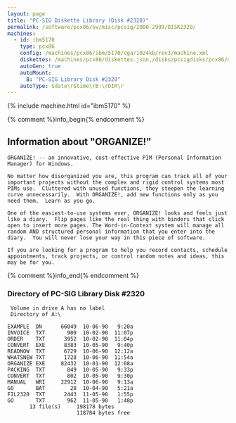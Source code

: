 ```yaml
---
layout: page
title: "PC-SIG Diskette Library (Disk #2320)"
permalink: /software/pcx86/sw/misc/pcsig/2000-2999/DISK2320/
machines:
  - id: ibm5170
    type: pcx86
    config: /machines/pcx86/ibm/5170/cga/1024kb/rev3/machine.xml
    diskettes: /machines/pcx86/diskettes.json,/disks/pcsigdisks/pcx86/diskettes.json
    autoGen: true
    autoMount:
      B: "PC-SIG Library Disk #2320"
    autoType: $date\r$time\rB:\rDIR\r
---
```


{% include machine.html id="ibm5170" %}

{% comment %}info_begin{% endcomment %}

## Information about "ORGANIZE!"

    ORGANIZE! -- an innovative, cost-effective PIM (Personal Information
    Manager) for Windows.
    
    No matter how disorganized you are, this program can track all of your
    important projects without the complex and rigid control systems most
    PIMs use.  Cluttered with unused functions, they steepen the learning
    curve unnecessarily.  With ORGANIZE!, add new functions only as you
    need them.  Learn as you go.
    
    One of the easiest-to-use systems ever, ORGANIZE! looks and feels just
    like a diary.  Flip pages like the real thing with binders that click
    open to insert more pages. The Word-in-Context system will manage all
    random AND structured personal information that you enter into the
    diary.  You will never lose your way in this piece of software.
    
    If you are looking for a program to help you record contacts, schedule
    appointments, track projects, or control random notes and ideas, this
    may be for you.
{% comment %}info_end{% endcomment %}


### Directory of PC-SIG Library Disk #2320

     Volume in drive A has no label
     Directory of A:\

    EXAMPLE  DN      66049  10-06-90   9:20a
    INVOICE  TXT       909  10-02-90  11:07p
    ORDER    TXT      3952  10-02-90  11:04p
    CONVERT  EXE      8383  10-05-90   9:40p
    READNOW  TXT      6729  10-06-90  12:12a
    WHATSNEW TXT      1728  10-06-90  11:54a
    ORGANIZE EXE     82432  10-01-90  12:08a
    PACKING  TXT       849  10-05-90   9:33p
    CONVERT  TXT       802  10-05-90   9:30p
    MANUAL   WRI     22912  10-06-90   9:13a
    GO       BAT        28  10-04-90   5:21a
    FIL2320  TXT      2443  11-05-90   1:55p
    GO       TXT       962  11-05-90   1:48p
           13 file(s)     198178 bytes
                          118784 bytes free
